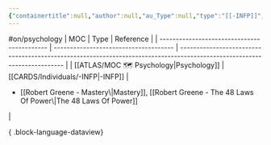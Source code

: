 ```yaml
---
{"containertitle":null,"author":null,"au_Type":null,"type":"[[-INFP]]","cat":"fiction / irl","me_Cat":"watch 🎞️ / listen 🎧 / read 🔠","theme":null,"language":"en","moc":"[[MOC 🗺️ Psychology|Psychology]]","ref":["[[Robert Greene - Mastery|Mastery]], [[Robert Greene - The 48 Laws Of Power|The 48 Laws Of Power]]"],"dg-publish":true,"permalink":"/cards/individuals/robert-greene/","dgPassFrontmatter":true,"noteIcon":"1","created":"2023-04-28T09:00:59.977+02:00","updated":"2023-05-02T10:41:33.847+02:00"}
---
```


#on/psychology 
| MOC                                         | Type                                  | Reference                                                                                                                |
| ------------------------------------------- | ------------------------------------- | ------------------------------------------------------------------------------------------------------------------------ |
| [[ATLAS/MOC 🗺️ Psychology\|Psychology]] | [[CARDS/Individuals/-INFP\|-INFP]] | <ul><li>[[Robert Greene - Mastery\\|Mastery]], [[Robert Greene - The 48 Laws Of Power\\|The 48 Laws Of Power]]</li></ul> |

{ .block-language-dataview}

